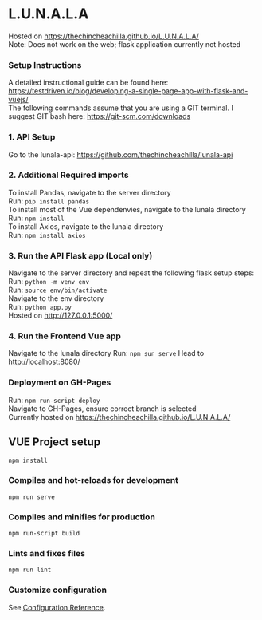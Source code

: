 # L.U.N.A.L.A

Hosted on https://thechincheachilla.github.io/L.U.N.A.L.A/ \
Note: Does not work on the web; flask application currently not hosted

### Setup Instructions
A detailed instructional guide can be found here: https://testdriven.io/blog/developing-a-single-page-app-with-flask-and-vuejs/ \
The following commands assume that you are using a GIT terminal. I suggest GIT bash here: https://git-scm.com/downloads

### 1. API Setup
Go to the lunala-api: https://github.com/thechincheachilla/lunala-api

### 2. Additional Required imports
To install Pandas, navigate to the server directory \
Run: ```pip install pandas```\
To install most of the Vue dependenvies, navigate to the lunala directory \
Run: ```npm install```\
To install Axios, navigate to the lunala directory \
Run: ```npm install axios ```

### 3. Run the API Flask app (Local only)
Navigate to the server directory and repeat the following flask setup steps: \
Run: ```python -m venv env```\
Run: ```source env/bin/activate``` \
Navigate to the env directory \
Run: ```python app.py```\
Hosted on http://127.0.0.1:5000/

### 4. Run the Frontend Vue app
Navigate to the lunala directory
Run: ```npm sun serve```
Head to http://localhost:8080/

### Deployment on GH-Pages
Run: ```npm run-script deploy```\
Navigate to GH-Pages, ensure correct branch is selected \
Currently hosted on https://thechincheachilla.github.io/L.U.N.A.L.A/


## VUE Project setup
```
npm install
```

### Compiles and hot-reloads for development
```
npm run serve
```

### Compiles and minifies for production
```
npm run-script build
```

### Lints and fixes files
```
npm run lint
```

### Customize configuration
See [Configuration Reference](https://cli.vuejs.org/config/).
    
